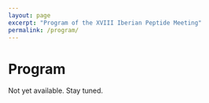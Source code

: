 ```yaml
---
layout: page
excerpt: "Program of the XVIII Iberian Peptide Meeting"
permalink: /program/
---
```


# Program 
Not yet available. Stay tuned.

